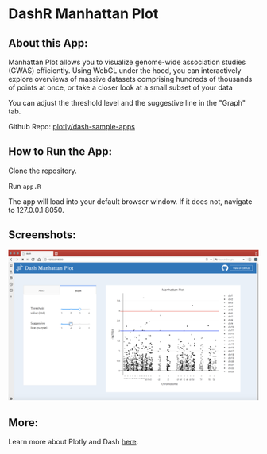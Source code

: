 # DashR Manhattan Plot

## About this App:

Manhattan Plot allows you to visualize genome-wide association studies (GWAS) efficiently. Using WebGL under the hood, you can interactively explore overviews of massive datasets comprising hundreds of thousands of points at once, or take a closer look at a small subset of your data

You can adjust the threshold level and the suggestive line in the "Graph" tab.      

Github Repo: [plotly/dash-sample-apps](https://github.com/plotly/dash-sample-apps/)


## How to Run the App: 

Clone the repository.

Run `app.R`

The app will load into your default browser window. If it does not, navigate to 127.0.0.1:8050.

## Screenshots:
![screenshot](assets/dashr-manhattanplot-screenshot.png)

## More:

Learn more about Plotly and Dash [here](https://plot.ly/dash).
#


